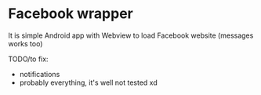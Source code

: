 # Facebook wrapper

It is simple Android app with Webview to load Facebook website (messages works too)

TODO/to fix:
- notifications
- probably everything, it's well not tested xd

